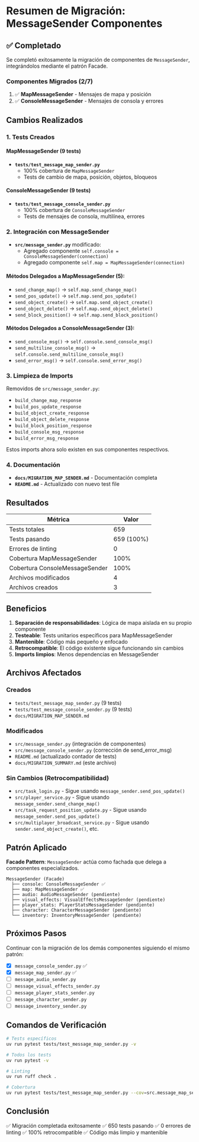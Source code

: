 # Resumen de Migración: MessageSender Componentes

## ✅ Completado

Se completó exitosamente la migración de componentes de `MessageSender`, integrándolos mediante el patrón Facade.

### Componentes Migrados (2/7)
1. ✅ **MapMessageSender** - Mensajes de mapa y posición
2. ✅ **ConsoleMessageSender** - Mensajes de consola y errores

## Cambios Realizados

### 1. Tests Creados

#### MapMessageSender (9 tests)
- **`tests/test_message_map_sender.py`**
  - 100% cobertura de `MapMessageSender`
  - Tests de cambio de mapa, posición, objetos, bloqueos

#### ConsoleMessageSender (9 tests)
- **`tests/test_message_console_sender.py`**
  - 100% cobertura de `ConsoleMessageSender`
  - Tests de mensajes de consola, multilínea, errores

### 2. Integración con MessageSender
- **`src/message_sender.py`** modificado:
  - Agregado componente `self.console = ConsoleMessageSender(connection)`
  - Agregado componente `self.map = MapMessageSender(connection)`
  
#### Métodos Delegados a MapMessageSender (5):
- `send_change_map()` → `self.map.send_change_map()`
- `send_pos_update()` → `self.map.send_pos_update()`
- `send_object_create()` → `self.map.send_object_create()`
- `send_object_delete()` → `self.map.send_object_delete()`
- `send_block_position()` → `self.map.send_block_position()`

#### Métodos Delegados a ConsoleMessageSender (3):
- `send_console_msg()` → `self.console.send_console_msg()`
- `send_multiline_console_msg()` → `self.console.send_multiline_console_msg()`
- `send_error_msg()` → `self.console.send_error_msg()`

### 3. Limpieza de Imports
Removidos de `src/message_sender.py`:
- `build_change_map_response`
- `build_pos_update_response`
- `build_object_create_response`
- `build_object_delete_response`
- `build_block_position_response`
- `build_console_msg_response`
- `build_error_msg_response`

Estos imports ahora solo existen en sus componentes respectivos.

### 4. Documentación
- **`docs/MIGRATION_MAP_SENDER.md`** - Documentación completa
- **`README.md`** - Actualizado con nuevo test file

## Resultados

| Métrica | Valor |
|---------|-------|
| Tests totales | 659 |
| Tests pasando | 659 (100%) |
| Errores de linting | 0 |
| Cobertura MapMessageSender | 100% |
| Cobertura ConsoleMessageSender | 100% |
| Archivos modificados | 4 |
| Archivos creados | 3 |

## Beneficios

1. **Separación de responsabilidades**: Lógica de mapa aislada en su propio componente
2. **Testeable**: Tests unitarios específicos para MapMessageSender
3. **Mantenible**: Código más pequeño y enfocado
4. **Retrocompatible**: El código existente sigue funcionando sin cambios
5. **Imports limpios**: Menos dependencias en MessageSender

## Archivos Afectados

### Creados
- `tests/test_message_map_sender.py` (9 tests)
- `tests/test_message_console_sender.py` (9 tests)
- `docs/MIGRATION_MAP_SENDER.md`

### Modificados
- `src/message_sender.py` (integración de componentes)
- `src/message_console_sender.py` (corrección de send_error_msg)
- `README.md` (actualizado contador de tests)
- `docs/MIGRATION_SUMMARY.md` (este archivo)

### Sin Cambios (Retrocompatibilidad)
- `src/task_login.py` - Sigue usando `message_sender.send_pos_update()`
- `src/player_service.py` - Sigue usando `message_sender.send_change_map()`
- `src/task_request_position_update.py` - Sigue usando `message_sender.send_pos_update()`
- `src/multiplayer_broadcast_service.py` - Sigue usando `sender.send_object_create()`, etc.

## Patrón Aplicado

**Facade Pattern**: `MessageSender` actúa como fachada que delega a componentes especializados.

```
MessageSender (Facade)
  ├── console: ConsoleMessageSender ✅
  ├── map: MapMessageSender ✅
  ├── audio: AudioMessageSender (pendiente)
  ├── visual_effects: VisualEffectsMessageSender (pendiente)
  ├── player_stats: PlayerStatsMessageSender (pendiente)
  ├── character: CharacterMessageSender (pendiente)
  └── inventory: InventoryMessageSender (pendiente)
```

## Próximos Pasos

Continuar con la migración de los demás componentes siguiendo el mismo patrón:

- [x] `message_console_sender.py` ✅
- [x] `message_map_sender.py` ✅
- [ ] `message_audio_sender.py`
- [ ] `message_visual_effects_sender.py`
- [ ] `message_player_stats_sender.py`
- [ ] `message_character_sender.py`
- [ ] `message_inventory_sender.py`

## Comandos de Verificación

```bash
# Tests específicos
uv run pytest tests/test_message_map_sender.py -v

# Todos los tests
uv run pytest -v

# Linting
uv run ruff check .

# Cobertura
uv run pytest tests/test_message_map_sender.py --cov=src.message_map_sender --cov-report=term-missing
```

## Conclusión

✅ Migración completada exitosamente
✅ 650 tests pasando
✅ 0 errores de linting
✅ 100% retrocompatible
✅ Código más limpio y mantenible
